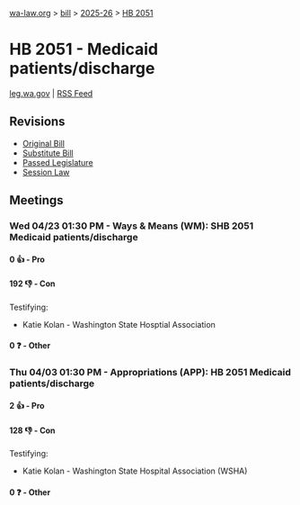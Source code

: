 [wa-law.org](/) > [bill](/bill/) > [2025-26](/bill/2025-26/) > [HB 2051](/bill/2025-26/hb/2051/)

# HB 2051 - Medicaid patients/discharge
[leg.wa.gov](https://app.leg.wa.gov/billsummary?BillNumber=2051&Year=2025&Initiative=false) | [RSS Feed](./rss.xml)

## Revisions
* [Original Bill](1/)
* [Substitute Bill](S/)
* [Passed Legislature](S.PL/)
* [Session Law](S.SL/)

## Meetings
### Wed 04/23 01:30 PM - Ways & Means (WM): SHB 2051 Medicaid patients/discharge
#### 0 👍 - Pro

#### 192 👎 - Con
Testifying:
* Katie Kolan - Washington State Hosptial Association

#### 0 ❓ - Other

### Thu 04/03 01:30 PM - Appropriations (APP): HB 2051 Medicaid patients/discharge
#### 2 👍 - Pro

#### 128 👎 - Con
Testifying:
* Katie Kolan - Washington State Hospital Association (WSHA)

#### 0 ❓ - Other
